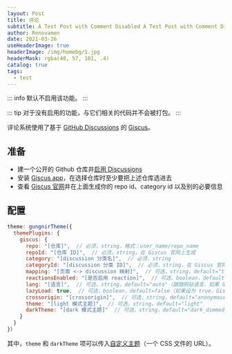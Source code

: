 ```yaml
---
layout: Post
title: 评论
subtitle: A Test Post with Comment Disabled A Test Post with Comment Disabled A Test Post with Comment Disabled A Test Post with Comment Disabled
author: Renovamen
date: 2021-03-26
useHeaderImage: true
headerImage: /img/homebg/1.jpg
headerMask: rgba(40, 57, 101, .4)
catalog: true
tags:
  - test
---
```


::: info
默认不启用该功能。
:::

::: tip
对于没有启用的功能，与它们相关的代码并不会被打包。
:::

评论系统使用了基于 [GitHub Discussions](https://docs.github.com/en/discussions) 的 [Giscus](https://github.com/giscus/giscus)。

## 准备

- 建一个公开的 Github 仓库并[启用 Discussions](https://docs.github.com/cn/repositories/managing-your-repositorys-settings-and-features/enabling-features-for-your-repository/enabling-or-disabling-github-discussions-for-a-repository)
- 安装 [Giscus app](https://github.com/apps/giscus)，在选择仓库时至少要把上述仓库选进去
- 查看 [Giscus 官网](https://giscus.app)并在上面生成你的 repo id、category id 以及别的必要信息

## 配置

```js
theme: gungnirTheme({
  themePlugins: {
    giscus: {
      repo: "[仓库]",  // 必须，string，格式：user_name/repo_name
      repoId: "[仓库 ID]",  // 必须，string，在 Giscus 官网上生成
      category: "[discussion 分类名]",  // 必须，string
      categoryId: "[discussion 分类 ID]",  // 必须，string，在 Giscus 官网上生成
      mapping: "[页面 <-> discussion 映射]",  // 可选，string，default="title"
      reactionsEnabled: "[是否启用 reaction]",  // 可选，boolean，default=true
      lang: "[语言]",  // 可选，string，default="auto"（跟随网站语言，如果 Giscus 不支持你的网站的语言，则会使用 "en"）
      lazyLoad: true,  // 可选，boolean，default=false（如果设为 true，Giscus 的加载将延迟到用户滚动到评论容器附近）
      crossorigin: "[crossorigin]",  // 可选，string，default="anonymous"
      theme: "[light 模式主题]",  // 可选，string，default="light"
      darkTheme: "[dark 模式主题]"  // 可选，string，default="dark_dimmed"
    }
  }
}）
```

其中，`theme` 和 `darkTheme` 项可以传入[自定义主题](https://github.com/giscus/giscus/blob/main/ADVANCED-USAGE.md#data-theme)（一个 CSS 文件的 URL）。
